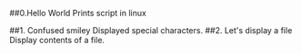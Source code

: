 ##0.Hello World
Prints script in linux

##1. Confused smiley
Displayed special characters.
##2. Let's display a file
Display contents of a file.
